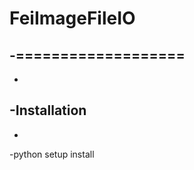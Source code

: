 # FeiImageFileIO
  
 -===================
 -
 -
 -Installation
 -------------
 -
 -python setup install
